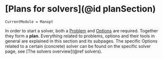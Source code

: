 # [Plans for solvers](@id planSection)

```@meta
CurrentModule = Manopt
```

In order to start a solver, both a [Problem](@ref) and [Options](@ref) are required.
Together they form a __plan__.
Everything related to problems, options and their tools in general are explained in this
section and its subpages. The specific Options related to a certain (concrete) solver can be
found on the specific solver page, see [The solvers overview](@ref solvers).
